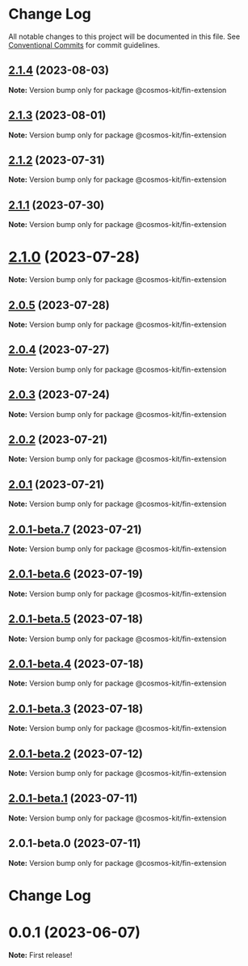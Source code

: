 # Change Log

All notable changes to this project will be documented in this file.
See [Conventional Commits](https://conventionalcommits.org) for commit guidelines.

## [2.1.4](https://github.com/cosmology-tech/cosmos-kit/compare/@cosmos-kit/fin-extension@2.1.3...@cosmos-kit/fin-extension@2.1.4) (2023-08-03)

**Note:** Version bump only for package @cosmos-kit/fin-extension

## [2.1.3](https://github.com/cosmology-tech/cosmos-kit/compare/@cosmos-kit/fin-extension@2.1.2...@cosmos-kit/fin-extension@2.1.3) (2023-08-01)

**Note:** Version bump only for package @cosmos-kit/fin-extension

## [2.1.2](https://github.com/cosmology-tech/cosmos-kit/compare/@cosmos-kit/fin-extension@2.1.1...@cosmos-kit/fin-extension@2.1.2) (2023-07-31)

**Note:** Version bump only for package @cosmos-kit/fin-extension

## [2.1.1](https://github.com/cosmology-tech/cosmos-kit/compare/@cosmos-kit/fin-extension@2.1.0...@cosmos-kit/fin-extension@2.1.1) (2023-07-30)

**Note:** Version bump only for package @cosmos-kit/fin-extension

# [2.1.0](https://github.com/cosmology-tech/cosmos-kit/compare/@cosmos-kit/fin-extension@2.0.5...@cosmos-kit/fin-extension@2.1.0) (2023-07-28)

**Note:** Version bump only for package @cosmos-kit/fin-extension

## [2.0.5](https://github.com/cosmology-tech/cosmos-kit/compare/@cosmos-kit/fin-extension@2.0.4...@cosmos-kit/fin-extension@2.0.5) (2023-07-28)

**Note:** Version bump only for package @cosmos-kit/fin-extension

## [2.0.4](https://github.com/cosmology-tech/cosmos-kit/compare/@cosmos-kit/fin-extension@2.0.3...@cosmos-kit/fin-extension@2.0.4) (2023-07-27)

**Note:** Version bump only for package @cosmos-kit/fin-extension

## [2.0.3](https://github.com/cosmology-tech/cosmos-kit/compare/@cosmos-kit/fin-extension@2.0.2...@cosmos-kit/fin-extension@2.0.3) (2023-07-24)

**Note:** Version bump only for package @cosmos-kit/fin-extension

## [2.0.2](https://github.com/cosmology-tech/cosmos-kit/compare/@cosmos-kit/fin-extension@2.0.1...@cosmos-kit/fin-extension@2.0.2) (2023-07-21)

**Note:** Version bump only for package @cosmos-kit/fin-extension

## [2.0.1](https://github.com/cosmology-tech/cosmos-kit/compare/@cosmos-kit/fin-extension@2.0.1-beta.7...@cosmos-kit/fin-extension@2.0.1) (2023-07-21)

**Note:** Version bump only for package @cosmos-kit/fin-extension

## [2.0.1-beta.7](https://github.com/cosmology-tech/cosmos-kit/compare/@cosmos-kit/fin-extension@2.0.1-beta.6...@cosmos-kit/fin-extension@2.0.1-beta.7) (2023-07-21)

**Note:** Version bump only for package @cosmos-kit/fin-extension

## [2.0.1-beta.6](https://github.com/cosmology-tech/cosmos-kit/compare/@cosmos-kit/fin-extension@2.0.1-beta.5...@cosmos-kit/fin-extension@2.0.1-beta.6) (2023-07-19)

**Note:** Version bump only for package @cosmos-kit/fin-extension

## [2.0.1-beta.5](https://github.com/cosmology-tech/cosmos-kit/compare/@cosmos-kit/fin-extension@2.0.1-beta.4...@cosmos-kit/fin-extension@2.0.1-beta.5) (2023-07-18)

**Note:** Version bump only for package @cosmos-kit/fin-extension

## [2.0.1-beta.4](https://github.com/cosmology-tech/cosmos-kit/compare/@cosmos-kit/fin-extension@2.0.1-beta.3...@cosmos-kit/fin-extension@2.0.1-beta.4) (2023-07-18)

**Note:** Version bump only for package @cosmos-kit/fin-extension

## [2.0.1-beta.3](https://github.com/cosmology-tech/cosmos-kit/compare/@cosmos-kit/fin-extension@2.0.1-beta.2...@cosmos-kit/fin-extension@2.0.1-beta.3) (2023-07-18)

**Note:** Version bump only for package @cosmos-kit/fin-extension

## [2.0.1-beta.2](https://github.com/cosmology-tech/cosmos-kit/compare/@cosmos-kit/fin-extension@2.0.1-beta.1...@cosmos-kit/fin-extension@2.0.1-beta.2) (2023-07-12)

**Note:** Version bump only for package @cosmos-kit/fin-extension

## [2.0.1-beta.1](https://github.com/cosmology-tech/cosmos-kit/compare/@cosmos-kit/fin-extension@2.0.1-beta.0...@cosmos-kit/fin-extension@2.0.1-beta.1) (2023-07-11)

**Note:** Version bump only for package @cosmos-kit/fin-extension

## 2.0.1-beta.0 (2023-07-11)

**Note:** Version bump only for package @cosmos-kit/fin-extension

# Change Log

# 0.0.1 (2023-06-07)

**Note:** First release!

